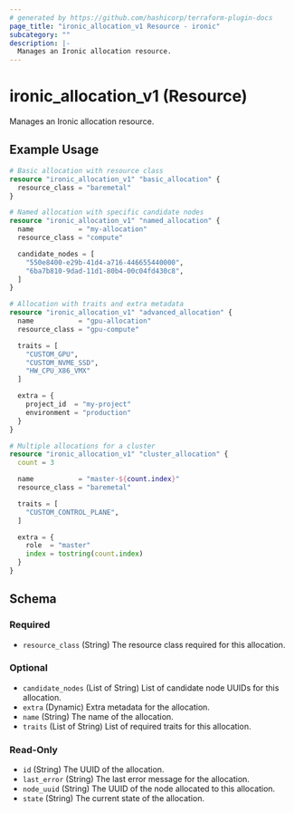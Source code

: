 ```yaml
---
# generated by https://github.com/hashicorp/terraform-plugin-docs
page_title: "ironic_allocation_v1 Resource - ironic"
subcategory: ""
description: |-
  Manages an Ironic allocation resource.
---
```


# ironic_allocation_v1 (Resource)

Manages an Ironic allocation resource.

## Example Usage

```terraform
# Basic allocation with resource class
resource "ironic_allocation_v1" "basic_allocation" {
  resource_class = "baremetal"
}

# Named allocation with specific candidate nodes
resource "ironic_allocation_v1" "named_allocation" {
  name           = "my-allocation"
  resource_class = "compute"

  candidate_nodes = [
    "550e8400-e29b-41d4-a716-446655440000",
    "6ba7b810-9dad-11d1-80b4-00c04fd430c8",
  ]
}

# Allocation with traits and extra metadata
resource "ironic_allocation_v1" "advanced_allocation" {
  name           = "gpu-allocation"
  resource_class = "gpu-compute"

  traits = [
    "CUSTOM_GPU",
    "CUSTOM_NVME_SSD",
    "HW_CPU_X86_VMX"
  ]

  extra = {
    project_id  = "my-project"
    environment = "production"
  }
}

# Multiple allocations for a cluster
resource "ironic_allocation_v1" "cluster_allocation" {
  count = 3

  name           = "master-${count.index}"
  resource_class = "baremetal"

  traits = [
    "CUSTOM_CONTROL_PLANE",
  ]

  extra = {
    role  = "master"
    index = tostring(count.index)
  }
}
```

<!-- schema generated by tfplugindocs -->
## Schema

### Required

- `resource_class` (String) The resource class required for this allocation.

### Optional

- `candidate_nodes` (List of String) List of candidate node UUIDs for this allocation.
- `extra` (Dynamic) Extra metadata for the allocation.
- `name` (String) The name of the allocation.
- `traits` (List of String) List of required traits for this allocation.

### Read-Only

- `id` (String) The UUID of the allocation.
- `last_error` (String) The last error message for the allocation.
- `node_uuid` (String) The UUID of the node allocated to this allocation.
- `state` (String) The current state of the allocation.
